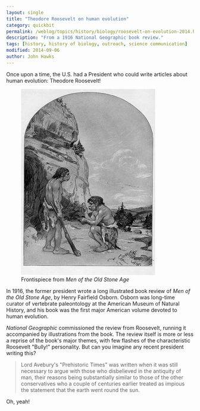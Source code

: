 ```yaml
---
layout: single
title: "Theodore Roosevelt on human evolution"
category: quickbit
permalink: /weblog/topics/history/biology/roosevelt-on-evolution-2014.html
description: "From a 1916 National Geographic book review."
tags: [history, history of biology, outreach, science communication]
modified: 2014-09-06
author: John Hawks
---
```


Once upon a time, the U.S. had a President who could write articles about human evolution: Theodore Roosevelt! 

<figure>
<img src="/images/knight-neandertals-old-stone-age.jpg" alt="Frontispiece from Men of the Old Stone Age" />
<figcaption>Frontispiece from <em>Men of the Old Stone Age</em></figcaption>
</figure>

In 1916, the former president wrote a long illustrated book review of <em>Men of the Old Stone Age</em>, by Henry Fairfield Osborn. Osborn was long-time curator of vertebrate paleontology at the American Museum of Natural History, and his book was the first major American volume devoted to human evolution. 

<em>National Geographic</em> commissioned the review from Roosevelt, running it accompanied by illustrations from the book. The review itself is more or less a reprise of the book's major themes, with few flashes of the characteristic Roosevelt "Bully!" personality. But can you imagine any recent president writing this? 

<blockquote>Lord Avebury's "Prehistoric Times" was written when it was still necessary to argue with those who disbelieved in the antiquity of man, their reasons being substantially similar to those of the other conservatives who a couple of centuries earlier treated as impious the statement that the earth went round the sun.</blockquote>

Oh, yeah!
